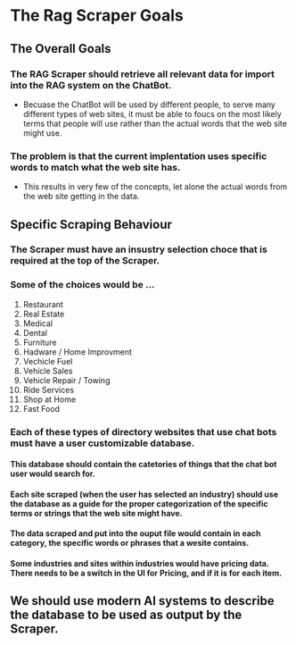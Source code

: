 # The Rag Scraper Goals

## The Overall Goals

###  The RAG Scraper should retrieve all relevant data for import into the RAG system on the ChatBot. 
  - Becuase the ChatBot will be used by different people, to serve many different types of web sites, 
    it must be able to foucs on the most likely terms that people will use rather than the actual words 
    that the web site might use.

###  The problem is that the current implentation uses specific words to match what the web site has.
   - This results in very few of the concepts, let alone the actual words from the web site getting 
     in the data.

##  Specific Scraping Behaviour

###  The Scraper must have an insustry selection choce that is required at the top of the Scraper.

###  Some of the choices would be ...
   1. Restaurant
   2. Real Estate
   3. Medical
   4. Dental
   5. Furniture
   6. Hadware / Home Improvment
   7. Vechicle Fuel
   8. Vehicle Sales
   9. Vehicle Repair / Towing
   10. Ride Services
   11. Shop at Home
   12. Fast Food

###  Each of these types of directory websites that use chat bots must have a user customizable database.
#### This database should contain the catetories of things that the chat bot user would search for.
#### Each site scraped (when the user has selected an industry) should use the database as a guide for the proper categorization of the specific terms or strings that the web site might have.
#### The data scraped and put into the ouput file would contain in each category, the specific words or phrases that a wesite contains.
#### Some industries and sites within industries would have pricing data.  There needs to be a switch in the UI for Pricing, and if it is for each item.


## We should use modern AI systems to describe the database to be used as output by the Scraper.
